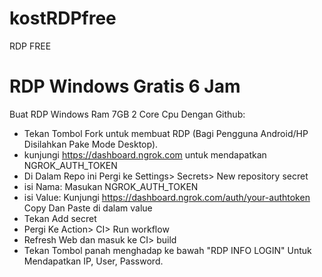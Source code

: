 # kostRDPfree
RDP FREE
# RDP Windows Gratis 6 Jam

Buat RDP Windows Ram 7GB 2 Core Cpu Dengan Github:

+ Tekan Tombol Fork untuk membuat RDP (Bagi Pengguna Android/HP Disilahkan Pake Mode Desktop).
+ kunjungi https://dashboard.ngrok.com untuk mendapatkan NGROK_AUTH_TOKEN
+ Di Dalam Repo ini Pergi ke Settings> Secrets> New repository secret
+ isi Nama: Masukan NGROK_AUTH_TOKEN
+ isi Value: Kunjungi https://dashboard.ngrok.com/auth/your-authtoken Copy Dan Paste di dalam value
+ Tekan Add secret
+ Pergi Ke Action> CI> Run workflow
+ Refresh Web dan masuk ke CI> build
+ Tekan Tombol panah menghadap ke bawah "RDP INFO LOGIN" Untuk Mendapatkan IP, User, Password.
